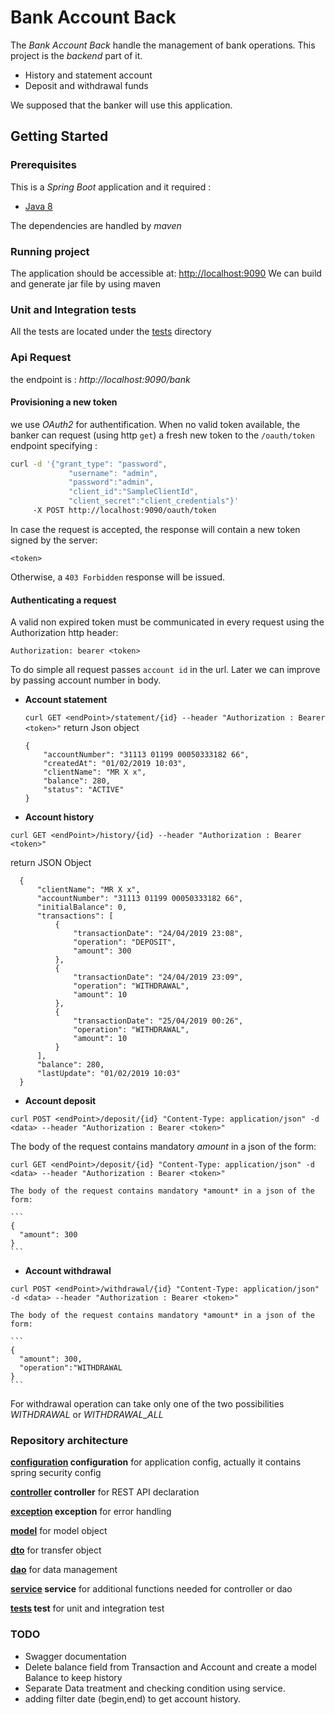 # Bank Account Back

The *Bank Account Back* handle the management of bank operations. This project is the *backend* part of it.

- History and statement account
- Deposit and withdrawal funds

We supposed that the banker will use this application.

## Getting Started

### Prerequisites
This is a *Spring Boot* application and it required :

- [Java 8](https://www.oracle.com/technetwork/java/javaee/downloads/jdk8-downloads-2133151.html)

The dependencies are handled by *maven*

### Running project
The application should be accessible at: [http://localhost:9090]()
We can build and generate jar file by using maven

### Unit and Integration tests

All the tests are located under the [tests](src/test) directory

### Api Request
the endpoint is : *http://localhost:9090/bank*

#### Provisioning a new token
we use *OAuth2* for authentification.
When no valid token available, the banker can request (using http `get`) a fresh new token to the `/oauth/token` endpoint specifying :

```bash
curl -d '{"grant_type": "password",
             "username": "admin",
             "password":"admin",
             "client_id":"SampleClientId",
             "client_secret":"client_credentials"}' 
     -X POST http://localhost:9090/oauth/token
```

In case the request is accepted, the response will contain a new token signed by the server:

```
<token>
```

Otherwise, a `403 Forbidden` response will be issued.

#### Authenticating a request

A valid non expired token must be communicated in every request using the Authorization http header:

```
Authorization: bearer <token>
```
To do simple all request passes `account id` in the url. Later we can improve by passing account number in body.

- **Account statement**  

  ```curl GET <endPoint>/statement/{id} --header "Authorization : Bearer <token>"```
  return Json object
  
  ```
  {
      "accountNumber": "31113 01199 00050333182 66",
      "createdAt": "01/02/2019 10:03",
      "clientName": "MR X x",
      "balance": 280,
      "status": "ACTIVE"
  }
  
  ```

  
- **Account history**  

 ``curl GET <endPoint>/history/{id} --header "Authorization : Bearer <token>" ``
 
 return JSON Object
   ```
     {
         "clientName": "MR X x",
         "accountNumber": "31113 01199 00050333182 66",
         "initialBalance": 0,
         "transactions": [
             {
                 "transactionDate": "24/04/2019 23:08",
                 "operation": "DEPOSIT",
                 "amount": 300
             },
             {
                 "transactionDate": "24/04/2019 23:09",
                 "operation": "WITHDRAWAL",
                 "amount": 10
             },
             {
                 "transactionDate": "25/04/2019 00:26",
                 "operation": "WITHDRAWAL",
                 "amount": 10
             }
         ],
         "balance": 280,
         "lastUpdate": "01/02/2019 10:03"
     }
   ```

- **Account deposit**  

 ```curl POST <endPoint>/deposit/{id} "Content-Type: application/json" -d <data> --header "Authorization : Bearer <token>"```
 
  The body of the request contains mandatory *amount* in a json of the form:
  
   ```curl GET <endPoint>/deposit/{id} "Content-Type: application/json" -d <data> --header "Authorization : Bearer <token>"```
   
    The body of the request contains mandatory *amount* in a json of the form:
  
    ```
    {
      "amount": 300
    }
    ```
  
  - **Account withdrawal**  
  
   ``` curl POST <endPoint>/withdrawal/{id} "Content-Type: application/json" -d <data> --header "Authorization : Bearer <token>" ```
   
    The body of the request contains mandatory *amount* in a json of the form:
  
    ```
    {
      "amount": 300,
      "operation":"WITHDRAWAL
    } 
    ```
    
For withdrawal operation can take only one of the two possibilities *WITHDRAWAL* or *WITHDRAWAL_ALL*

### Repository architecture

**[configuration](src/main/java/com/sg/bankaccountback/configuration) configuration** for application config, actually it contains spring security config

**[controller](src/main/java/com/sg/bankaccountback/controller) controller** for REST API declaration

**[exception](src/main/java/com/sg/bankaccountback/exception) exception** for error handling

**[model](src/main/java/com/sg/bankaccountback/model)** for model object

**[dto](src/main/java/com/sg/bankaccountback/dto)** for transfer object

**[dao](src/main/java/com/sg/bankaccountback/dao)** for data management

**[service](src/main/java/com/sg/bankaccountback/service) service** for additional functions needed for controller or dao

**[tests](src/main/java/com/sg/bankaccountback/test) test** for unit and integration test

### TODO
- Swagger documentation
- Delete balance field from Transaction and Account and create a model Balance to keep history
- Separate Data treatment and checking condition using service.
- adding filter date (begin,end) to get account history.
